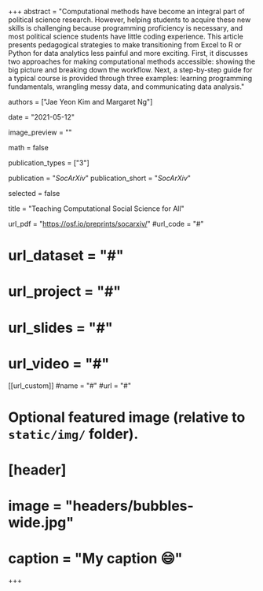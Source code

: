 +++
abstract = "Computational methods have become an integral part of political science research. However, helping students to acquire these new skills is challenging because programming proficiency is necessary, and most political science students have little coding experience. This article presents pedagogical strategies to make transitioning from Excel to R or Python for data analytics less painful and more exciting. First, it discusses two approaches for making computational methods accessible: showing the big picture and breaking down the workflow. Next, a step-by-step guide for a typical course is provided through three examples: learning programming fundamentals, wrangling messy data, and communicating data analysis."

authors = ["Jae Yeon Kim and Margaret Ng"]

date = "2021-05-12"

image_preview = ""

math = false

publication_types = ["3"]

publication = "*SocArXiv*"
publication_short = "*SocArXiv*"

selected = false

title = "Teaching Computational Social Science for All"

url_pdf = "https://osf.io/preprints/socarxiv/"
#url_code = "#"
# url_dataset = "#"
# url_project = "#"
# url_slides = "#"
# url_video = "#"

[[url_custom]]
#name = "#"
#url = "#"

# Optional featured image (relative to `static/img/` folder).
# [header]
# image = "headers/bubbles-wide.jpg"
# caption = "My caption :smile:"

+++

<!-- More detail can easily be written here using *Markdown* and $\rm \LaTeX$ math code. -->
